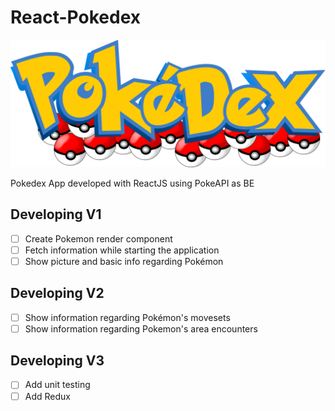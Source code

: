 # React-Pokedex
![Pokedex](https://raw.githubusercontent.com/sleduardo20/pokedex/0671af442dff1d8f7141e49eb83b438885bbc9e9/public/img/logo.svg)

Pokedex App developed with ReactJS using PokeAPI as BE

## Developing V1

- [ ] Create Pokemon render component
- [ ] Fetch information while starting the application
- [ ] Show picture and basic info regarding Pokémon

## Developing V2

- [ ] Show information regarding Pokémon's movesets
- [ ] Show information regarding Pokemon's area encounters

## Developing V3
- [ ] Add unit testing
- [ ] Add Redux
